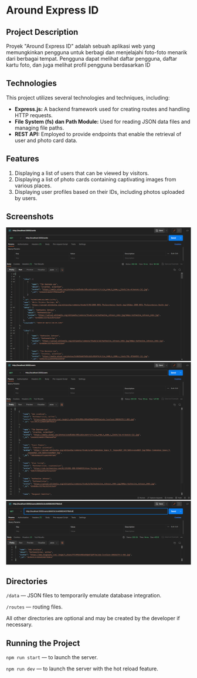 # Around Express ID


## Project Description

 Proyek "Around Express ID" adalah sebuah aplikasi web yang memungkinkan pengguna untuk berbagi dan menjelajahi foto-foto menarik dari berbagai tempat. Pengguna dapat melihat daftar pengguna, daftar kartu foto, dan juga melihat profil pengguna berdasarkan ID

## Technologies

This project utilizes several technologies and techniques, including:
- **Express.js:** A backend framework used for creating routes and handling HTTP requests.
- **File System (fs) dan Path Module:** Used for reading JSON data files and managing file paths.
- **REST API:** Employed to provide endpoints that enable the retrieval of user and photo card data.

## Features

1. Displaying a list of users that can be viewed by visitors.
2. Displaying a list of photo cards containing captivating images from various places.
3. Displaying user profiles based on their IDs, including photos uploaded by users.


## Screenshots

![Screenshot 1](image/cards.PNG)
![Screenshot 2](image/users.PNG)
![Screenshot 2](image/usersbyid.PNG)

## Directories  
  
`/data` — JSON files to temporarily emulate database integration.  
  
`/routes` — routing files.  
  
All other directories are optional and may be created by the developer if necessary.   
  
## Running the Project  
  
`npm run start` — to launch the server.  
  
`npm run dev` — to launch the server with the hot reload feature.  



